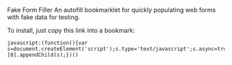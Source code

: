Fake Form Filler
An autofill bookmarklet for quickly populating web forms with fake data for testing. 

To install, just copy this link into a bookmark:

    javascript:(function(){var s=document.createElement('script');s.type='text/javascript';s.async=true;s.src='https://rawgit.com/joemaller/6f1a1814d28d8aebd88a/raw/autofill.js';document.getElementsByTagName('head')[0].appendChild(s);})()
